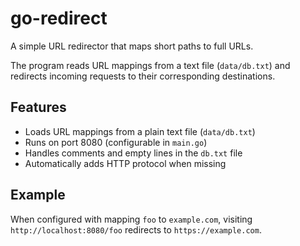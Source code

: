 # go-redirect

A simple URL redirector that maps short paths to full URLs.

The program reads URL mappings from a text file (`data/db.txt`) and redirects incoming requests to their corresponding destinations.

## Features

- Loads URL mappings from a plain text file (`data/db.txt`)
- Runs on port 8080 (configurable in `main.go`)
- Handles comments and empty lines in the `db.txt` file
- Automatically adds HTTP protocol when missing

## Example

When configured with mapping `foo` to `example.com`, visiting `http://localhost:8080/foo` redirects to `https://example.com`.
